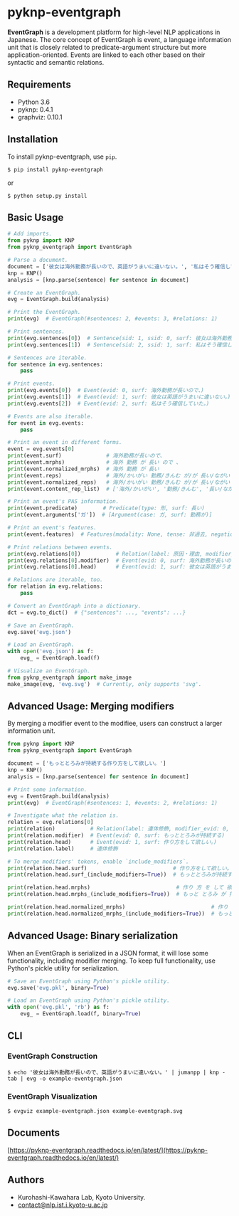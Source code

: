 # pyknp-eventgraph

**EventGraph** is a development platform for high-level NLP applications in Japanese.
The core concept of EventGraph is event, a language information unit that is closely related to predicate-argument structure but more application-oriented.
Events are linked to each other based on their syntactic and semantic relations.

## Requirements

- Python 3.6
- pyknp: 0.4.1
- graphviz: 0.10.1

## Installation

To install pyknp-eventgraph, use `pip`.

```
$ pip install pyknp-eventgraph
```

or

```
$ python setup.py install
```

## Basic Usage

```python
# Add imports.
from pyknp import KNP
from pyknp_eventgraph import EventGraph

# Parse a document.
document = ['彼女は海外勤務が長いので、英語がうまいに違いない。', '私はそう確信していた。']
knp = KNP()
analysis = [knp.parse(sentence) for sentence in document]

# Create an EventGraph.
evg = EventGraph.build(analysis)

# Print the EventGraph.
print(evg)  # EventGraph(#sentences: 2, #events: 3, #relations: 1)

# Print sentences.
print(evg.sentences[0])  # Sentence(sid: 1, ssid: 0, surf: 彼女は海外勤務が長いので、英語がうまいに違いない。)
print(evg.sentences[1])  # Sentence(sid: 2, ssid: 1, surf: 私はそう確信していた。)

# Sentences are iterable.
for sentence in evg.sentences:
    pass

# Print events.
print(evg.events[0])  # Event(evid: 0, surf: 海外勤務が長いので、)
print(evg.events[1])  # Event(evid: 1, surf: 彼女は英語がうまいに違いない。)
print(evg.events[2])  # Event(evid: 2, surf: 私はそう確信していた。)

# Events are also iterable.
for event in evg.events:
    pass

# Print an event in different forms.
event = evg.events[0]
print(event.surf)              # 海外勤務が長いので、
print(event.mrphs)             # 海外 勤務 が 長い ので 、
print(event.normalized_mrphs)  # 海外 勤務 が 長い
print(event.reps)              # 海外/かいがい 勤務/きんむ が/が 長い/ながい ので/ので 、/、
print(event.normalized_reps)   # 海外/かいがい 勤務/きんむ が/が 長い/ながい
print(event.content_rep_list)  # ['海外/かいがい', '勤務/きんむ', '長い/ながい']

# Print an event's PAS information.
print(event.predicate)        # Predicate(type: 形, surf: 長い)
print(event.arguments['ガ'])  # [Argument(case: ガ, surf: 勤務が)]

# Print an event's features.
print(event.features)  # Features(modality: None, tense: 非過去, negation: False, state: 状態述語, complement: False)

# Print relations between events.
print(evg.relations[0])           # Relation(label: 原因・理由, modifier_evid: 0, head_evid: 1)
print(evg.relations[0].modifier)  # Event(evid: 0, surf: 海外勤務が長いので、)
print(evg.relations[0].head)      # Event(evid: 1, surf: 彼女は英語がうまいに違いない。)

# Relations are iterable, too.
for relation in evg.relations:
    pass

# Convert an EventGraph into a dictionary.
dct = evg.to_dict()  # {"sentences": ..., "events": ...}

# Save an EventGraph.
evg.save('evg.json')

# Load an EventGraph.
with open('evg.json') as f:
    evg_ = EventGraph.load(f)

# Visualize an EventGraph.
from pyknp_eventgraph import make_image
make_image(evg, 'evg.svg')  # Currently, only supports 'svg'.
```

## Advanced Usage: Merging modifiers

By merging a modifier event to the modifiee, users can construct a larger information unit.

```python
from pyknp import KNP
from pyknp_eventgraph import EventGraph

document = ['もっととろみが持続する作り方をして欲しい。']
knp = KNP()
analysis = [knp.parse(sentence) for sentence in document]

# Print some information.
evg = EventGraph.build(analysis)
print(evg)  # EventGraph(#sentences: 1, #events: 2, #relations: 1)

# Investigate what the relation is.
relation = evg.relations[0]
print(relation)           # Relation(label: 連体修飾, modifier_evid: 0, head_evid: 1)
print(relation.modifier)  # Event(evid: 0, surf: もっととろみが持続する)
print(relation.head)      # Event(evid: 1, surf: 作り方をして欲しい。)
print(relation.label)     # 連体修飾

# To merge modifiers' tokens, enable `include_modifiers`.
print(relation.head.surf)                           # 作り方をして欲しい。
print(relation.head.surf_(include_modifiers=True))  # もっととろみが持続する作り方をして欲しい。

print(relation.head.mrphs)                           # 作り 方 を して 欲しい 。
print(relation.head.mrphs_(include_modifiers=True))  # もっと とろみ が 持続 する 作り 方 を して 欲しい 。

print(relation.head.normalized_mrphs)                           # 作り 方 を して 欲しい
print(relation.head.normalized_mrphs_(include_modifiers=True))  # もっと とろみ が 持続 する 作り 方 を して 欲しい
```

## Advanced Usage: Binary serialization

When an EventGraph is serialized in a JSON format, it will lose some functionality, including modifier merging.
To keep full functionality, use Python's pickle utility for serialization.

```python
# Save an EventGraph using Python's pickle utility.
evg.save('evg.pkl', binary=True)

# Load an EventGraph using Python's pickle utility.
with open('evg.pkl', 'rb') as f:
    evg_ = EventGraph.load(f, binary=True)
```

## CLI

### EventGraph Construction

```
$ echo '彼女は海外勤務が長いので、英語がうまいに違いない。' | jumanpp | knp -tab | evg -o example-eventgraph.json
```

### EventGraph Visualization

```
$ evgviz example-eventgraph.json example-eventgraph.svg
```

## Documents

[https://pyknp-eventgraph.readthedocs.io/en/latest/](https://pyknp-eventgraph.readthedocs.io/en/latest/)

## Authors

- Kurohashi-Kawahara Lab, Kyoto University.
- contact@nlp.ist.i.kyoto-u.ac.jp
